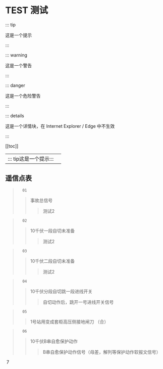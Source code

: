 # TEST 测试

::: tip

这是一个提示

:::

::: warning

这是一个警告

:::

::: danger

这是一个危险警告

:::

::: details

这是一个详情块，在 Internet Explorer / Edge 中不生效

:::



[[toc]]



|                                            |      |
| ------------------------------------------ | ---- |
| ::: tip这是一个提示::: |      |





## 遥信点表			

>       01
>>  事故总信号   
>>> 测试2 

>       02
>>  10千伏一段自切未准备 
>>> 测试2 

>       03
>>  10千伏二段自切未准备 
>>> 测试2 

>       04
>>  10千伏分段自切跳一段进线开关 
>>> 自切动作后，跳开一号进线开关信号    

>       05
>>  1号站用变成套柜高压侧接地闸刀 （合） 
>>>     

>       06
>>  10千伏B串自愈保护动作    
>>> B串自愈保护动作信号（母差，解列等保护动作软报文信号） 

​        7
>       
